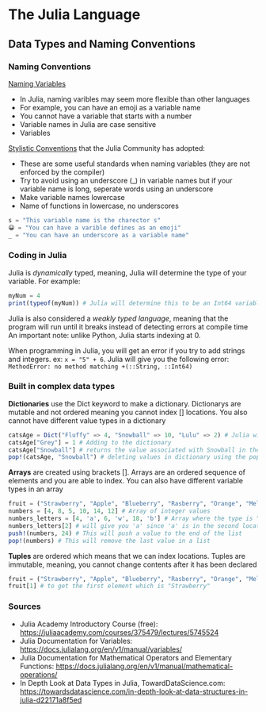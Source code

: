 # The Julia Language
## Data Types and Naming Conventions

### Naming Conventions

[Naming Variables](https://docs.julialang.org/en/v1/manual/variables/)
- In Julia, naming varibles may seem more flexible than other languages
- For example, you can have an emoji as a variable name
- You cannot have a variable that starts with a number
- Variable names in Julia are case sensitive
- Variables 

[Stylistic Conventions](https://docs.julialang.org/en/v1/manual/variables/) that the Julia Community has adopted:
- These are some useful standards when naming variables (they are not enforced by the compiler)
- Try to avoid using an underscore (_) in variable names but if your variable name is long, seperate words using an underscore
- Make variable names lowercase
- Name of functions in lowercase, no underscores

```julia
s = "This variable name is the charector s"
😀 = "You can have a varible defines as an emoji"
_ = "You can have an underscore as a variable name"
```
### Coding in Julia

Julia is *dynamically* typed, meaning, Julia will determine the type of your variable. For example:

```julia
myNum = 4
print(typeof(myNum)) # Julia will determine this to be an Int64 variable type
```
Julia is also considered a *weakly typed language*, meaning that the program will run until it breaks instead of detecting errors at compile time
An important note: unlike Python, Julia starts indexing at 0.

When programming in Julia, you will get an error if you try to add strings and integers. ex: `x = "5" + 6`. Julia will give you the following error: `MethodError: no method matching +(::String, ::Int64)`

### Built in complex data types

**Dictionaries** use the Dict keyword to make a dictionary. Dictionarys are mutable and not ordered meaning you cannot index [] locations. You also cannot have different value types in a dictionary
```julia
catsAge = Dict("Fluffy" => 4, "Snowball" => 10, "Lulu" => 2) # Julia will make this a dictionary of strings with integer values
catsAge["Grey"] = 1 # Adding to the dictionary
catsAge["Snowball"] # returns the value associated with Snowball in the catsAge dictionary
pop!(catsAge, "Snowball") # deleting values in dictionary using the pop!(dictionaryName, key) function
```
**Arrays** are created using brackets []. Arrays are an ordered sequence of elements and you are able to index. You can also have different variable types in an array
```julia
fruit = ("Strawberry", "Apple", "Blueberry", "Rasberry", "Orange", "Melon", "Kiwi") # array of strings
numbers = [4, 8, 5, 10, 14, 12] # Array of integer values
numbers_letters = [4, 'a', 6, 'w', 18, 'b'] # Array where the type is "Any". This means it can have any variable type
numbers_letters[2] # will give you 'a' since 'a' is in the second location of the list
push!(numbers, 24) # This will push a value to the end of the list
pop!(numbers) # This will remove the last value in a list
```
**Tuples** are ordered which means that we can index locations. Tuples are immutable, meaning, you cannot change contents after it has been declared
```julia
fruit = ("Strawberry", "Apple", "Blueberry", "Rasberry", "Orange", "Melon", "Kiwi")
fruit[1] # to get the first element which is "Strawberry"
```

### Sources
- Julia Academy Introductory Course (free): https://juliaacademy.com/courses/375479/lectures/5745524
- Julia Documentation for Variables: https://docs.julialang.org/en/v1/manual/variables/
- Julia Documentation for Mathematical Operators and Elementary Functions: https://docs.julialang.org/en/v1/manual/mathematical-operations/ 
- In Depth Look at Data Types in Julia, TowardDataScience.com: https://towardsdatascience.com/in-depth-look-at-data-structures-in-julia-d22171a8f5ed
